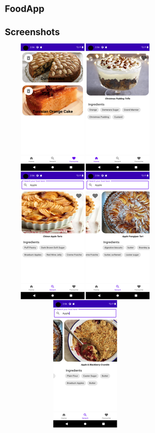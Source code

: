 # FoodApp
# Screenshots

<div align="center">
    <img src="/Screenshots/Screenshot_1627215114.png" width="200px" height="400px"</img> 
    <img src="/Screenshots/Screenshot_1627215137.png" width="200px" height="400px"</img> 
    <img src="/Screenshots/Screenshot_1627215148.png" width="200px" height="400px"</img> 
    <img src="/Screenshots/Screenshot_1627215152.png" width="200px" height="400px"</img> 
    <img src="/Screenshots/Screenshot_1627215157.png" width="200px" height="400px"</img> 
</div>
